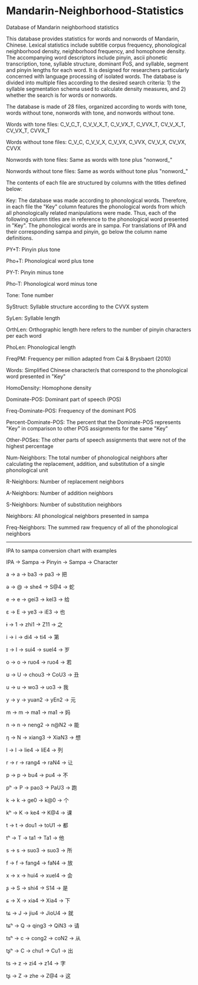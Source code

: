 # Mandarin-Neighborhood-Statistics
Database of Mandarin neighborhood statistics 

This database provides statistics for words and nonwords of Mandarin, Chinese. Lexical statistics include subtitle corpus frequency, phonological neighborhood density, neighborhood frequency, and homophone density. The accompanying word descriptors include pinyin, ascii phonetic transcription, tone, syllable structure, dominant PoS, and syllable, segment and pinyin lengths for each word. It is designed for researchers particularly concerned with language processing of isolated words. The database is divided into multiple files according to the desired search criteria: 1) the syllable segmentation schema used to calculate density measures, and 2) whether the search is for words or nonwords.

The database is made of 28 files, organized according to words with tone, words without tone,
nonwords with tone, and nonwords without tone.

Words with tone files: C_V_C_T, C_V_V_X_T, C_V_VX_T, C_VVX_T, CV_V_X_T, CV_VX_T, CVVX_T

Words without tone files: C_V_C, C_V_V_X, C_V_VX, C_VVX, CV_V_X, CV_VX, CVVX

Nonwords with tone files: Same as words with tone plus "nonword_"

Nonwords without tone files: Same as words without tone plus "nonword_"

The contents of each file are structured by columns with the titles defined below:

Key: The database was made according to phonological words. Therefore, in each file the "Key" 
column features the phonological words from which all phonologically related manipulations 
were made. Thus, each of the following column titles are in reference to the phonological word 
presented in "Key". The phonological words are in sampa. For translations of IPA and their 
corresponding sampa and pinyin, go below the column name definitions.

PY+T: Pinyin plus tone

Pho+T: Phonological word plus tone

PY-T: Pinyin minus tone

Pho-T: Phonological word minus tone

Tone: Tone number

SyStruct: Syllable structure according to the CVVX system

SyLen: Syllable length

OrthLen: Orthographic length here refers to the number of pinyin characters per each word

PhoLen: Phonological length

FreqPM: Frequency per million adapted from Cai & Brysbaert (2010)

Words: Simplified Chinese character/s that correspond to the phonological word presented 
in "Key"

HomoDensity: Homophone density

Dominate-POS: Dominant part of speech (POS)

Freq-Dominate-POS: Frequency of the dominant POS

Percent-Dominate-POS: The percent that the Dominate-POS represents "Key" in comparison to 
other POS assignments for the same "Key"

Other-POSes: The other parts of speech assignments that were not of the highest percentage

Num-Neighbors: The total number of phonological neighbors after calculating the 
replacement, addition, and substitution of a single phonological unit

R-Neighbors: Number of replacement neighbors

A-Neighbors: Number of addition neighbors

S-Neighbors: Number of substitution neighbors

Neighbors: All phonological neighbors presented in sampa

Freq-Neighbors: The summed raw frequency of all of the phonological neighbors

_____________________________________________
IPA to sampa conversion chart with examples

IPA -> Sampa -> Pinyin -> Sampa -> Character

a -> a -> ba3 -> pa3 -> 把

ə -> @ -> she4 -> S@4 -> 蛇

e -> e -> gei3 -> keI3 -> 给

ɛ -> E -> ye3 -> iE3 -> 也

ɨ -> 1 -> zhi1 -> Z11 -> 之

i -> i -> di4 -> ti4 -> 第

ɪ -> I -> sui4 -> sueI4 -> 岁

o -> o -> ruo4 -> ruo4 -> 若

ʊ -> U -> chou3 -> CoU3 -> 丑

u -> u -> wo3 -> uo3 -> 我

y -> y -> yuan2 -> yEn2 -> 元

m -> m -> ma1 -> ma1 -> 妈

n -> n -> neng2 -> n@N2 -> 能

ŋ -> N -> xiang3 -> XiaN3 -> 想

l -> l -> lie4 -> liE4 -> 列

r -> r -> rang4 -> raN4 -> 让

p -> p -> bu4 -> pu4 -> 不

pʰ -> P -> pao3 -> PaU3 -> 跑

k -> k -> ge0 -> k@0 -> 个

kʰ -> K -> ke4 -> K@4 -> 课

t -> t -> dou1 -> toU1 -> 都

tʰ -> T -> ta1 -> Ta1 -> 他

s -> s -> suo3 -> suo3 -> 所

f -> f -> fang4 -> faN4 -> 放

x -> x -> hui4 -> xueI4 -> 会

ʂ -> S -> shi4 -> S14 -> 是

ɕ -> X -> xia4 -> Xia4 -> 下

tɕ -> J -> jiu4 -> JioU4 -> 就

tɕʰ -> Q -> qing3 -> QiN3 -> 请

tsʰ -> c -> cong2 -> coN2 -> 从

tʂʰ -> C -> chu1 -> Cu1 -> 出

ts -> z -> zi4 -> z14 -> 字

tʂ -> Z -> zhe -> Z@4 -> 这
